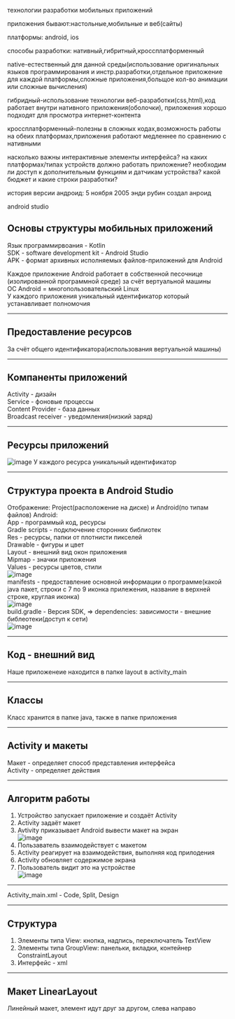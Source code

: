 
технологии разработки мобильных приложений

приложения бывают:настольные,мобильные и веб(сайты)

платформы: android, ios

способы разработки: нативный,гибритный,кроссплатформенный

native-естественный для данной среды(использование оригинальных языков программирования и инстр.разработки,отдельное приложение для каждой платформы,сложные приложения,больщое кол-во анимации или сложные вычисления)

гибридный-использование технологии веб-разработки(css,html),код работает внутри нативного приложения(оболочки), приложения хорошо подходят для просмотра интернет-контента

кроссплатформенный-полезны в сложных кодах,возможность работы на обеих платформах,приложения работают медленнее по сравнению с нативными

насколько важны интерактивные элементы интерфейса? на каких платформах/типах устройств должно работать приложение? необходим ли доступ к дополнительным функциям и датчикам устройства? какой бюджет и какие строки разработки?

история версии андроид: 5 ноября 2005 энди рубин создал анроид

android studio

Основы структуры мобильных приложений
---
Язык программирвоания - Kotlin<br>
SDK - software development kit - Android Studio<br>
APK - формат архивных исполняемых файлов-приложений для Android<br>

Каждое приложение Android работает в собственной песочнице (изолированной программной среде) за счёт вертуальной машины<br>
ОС Android = многопользовательский Linux<br>
У каждого приложения уникальный идентификатор который устанавливает полномочия<br>

---
Предоставление ресурсов
---
За счёт общего идентификатора(использования вертуальной машины)

---
Компаненты приложений
---
Activity - дизайн<br>
Service - фоновые процессы<br>
Content Provider - база данных<br>
Broadcast receiver - уведомления(низкий заряд)<br>

---
Ресурсы приложений
---
![image](https://user-images.githubusercontent.com/97594290/194006672-b26dcf8b-cea9-4584-87b3-e2a952b8bc4a.png)
У каждого ресурса уникальный идентификатор<br>

---
Структура проекта в Android Studio
---
Отображение: Project(расположение на диске) и Android(по типам файлов)
Android:<br>
App - программый код, ресурсы <br>
Gradle scripts - подключение сторонних библиотек<br>
Res - ресурсы, папки от плотнисти пикселей<br>
Drawable - фигуры и цвет<br>
Layout - внешний вид окон приложения<br>
Mipmap - значки приложения<br>
Values -  ресурсы цветов, стили<br>
![image](https://user-images.githubusercontent.com/97594290/194007924-fa1ee84e-d238-4b82-9b52-103c6830dc85.png)<br>
manifests - предоставление основной информации о программе(какой java пакет, строки с 7 по 9 иконка прилежения, название в верхней строке, круглая иконка)<br>
![image](https://user-images.githubusercontent.com/97594290/194009033-00cded8a-b206-4076-aaa7-9ead7cb64d3b.png)<br>
build.gradle - Версия SDK, => dependencies: зависимости - внешние библеотеки(доступ к сети)<br>
![image](https://user-images.githubusercontent.com/97594290/194009862-f7f07d26-176a-40b2-bf03-5fc72565d677.png)<br>

---
Код - внешний вид
---
Наше приложенеие находится в папке layout в activity_main

---
Классы
---
Класс хранится в папке java, также в папке приложения 

---
Activity и макеты
---
Макет - определяет способ представления интерфейса<br>
Activity - определяет действия<br>

---
Алгоритм работы
---
1. Устройство запускает приложение и создаёт Activity
2. Activity задаёт макет
3. Avtivity приказывает Android вывести макет на экран<br>
![image](https://user-images.githubusercontent.com/97594290/194011737-8e2c2ad3-b1c3-41a4-aab2-6feb66976170.png)<br>
4. Пользаватель взаимодействует с макетом
5. Activity реагирует на взаимодействия, выполняя код прилодения
6. Activity обновляет содержимое экрана
7. Пользователь видит это на устройстве<br>
![image](https://user-images.githubusercontent.com/97594290/194012193-675f1db9-e048-4df7-88de-7ad2429c40e0.png)<br>

---
Activity_main.xml - Code, Split, Design

---
Структура
---
1. Элементы типа View: кнопка, надпись, переключатель TextView
2. Элементы типа GroupView: панельки, вкладки, контейнер ConstraintLayout
3. Интерфейс - xml 

---
Макет LinearLayout
--
Линейный макет, элемент идут друг за другом, слева направо
